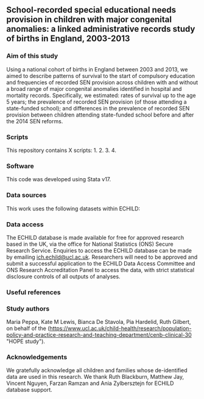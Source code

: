 ## School-recorded special educational needs provision in children with major congenital anomalies: a linked administrative records study of births in England, 2003-2013
### Aim of this study
Using a national cohort of births in England between 2003 and 2013, we aimed to describe patterns of survival to the start of compulsory education and frequencies of recorded SEN provision across children with and without a broad range of major congenital anomalies identified in hospital and mortality records. Specifically, we estimated: rates of survival up to the age 5 years; the prevalence of recorded SEN provision (of those attending a state-funded school); and differences in the prevalence of recorded SEN provision between children attending state-funded school before and after the 2014 SEN reforms. 
### Scripts
This repository contains X scripts:
1.
2.
3.
4.
### Software
This code was developed using Stata v17.
### Data sources
This work uses the following datasets within ECHILD:

### Data access
The ECHILD database is made available for free for approved research based in the UK, via the office for National Statistics (ONS) Secure Research Service. Enquiries to access the ECHILD database can be made by emailing ich.echild@ucl.ac.uk. Researchers will need to be approved and submit a successful application to the ECHILD Data Access Committee and ONS Research Accreditation Panel to access the data, with strict statistical disclosure controls of all outputs of analyses.
### Useful references

### Study authors
Maria Peppa, Kate M Lewis, Bianca De Stavola, Pia Hardelid, Ruth Gilbert, on behalf of the (https://www.ucl.ac.uk/child-health/research/population-policy-and-practice-research-and-teaching-department/cenb-clinical-30 "HOPE study").
### Acknowledgements
We gratefully acknowledge all children and families whose de-identified data are used in this research. We thank Ruth Blackburn, Matthew Jay, Vincent Nguyen, Farzan Ramzan and Ania Zylbersztejn for ECHILD database support.
